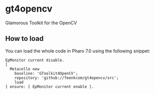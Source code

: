 # gt4opencv
Glamorous Toolkit for the OpenCV

## How to load

You can load the whole code in Pharo 7.0 using the following snippet:

```
EpMonitor current disable.
[ 
  Metacello new
    baseline: 'GToolkit4OpenCV';
    repository: 'github://feenkcom/gt4opencv/src';
    load
] ensure: [ EpMonitor current enable ].
```
